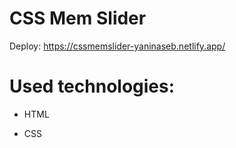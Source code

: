 # CSS Mem Slider

Deploy: https://cssmemslider-yaninaseb.netlify.app/

# Used technologies:
- HTML

- CSS
